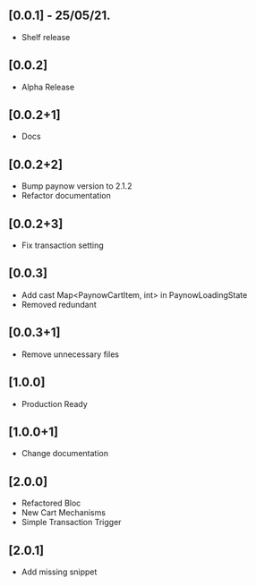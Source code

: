 ## [0.0.1] - 25/05/21.

* Shelf release

## [0.0.2]

* Alpha Release

## [0.0.2+1]

* Docs

## [0.0.2+2]
* Bump paynow version to 2.1.2
* Refactor documentation

## [0.0.2+3]

* Fix transaction setting

## [0.0.3]
* Add cast Map<PaynowCartItem, int> in PaynowLoadingState
* Removed redundant

## [0.0.3+1]
* Remove unnecessary files

## [1.0.0]
* Production Ready

## [1.0.0+1]
* Change documentation

## [2.0.0]
* Refactored Bloc
* New Cart Mechanisms
* Simple Transaction Trigger

## [2.0.1]
* Add missing snippet
